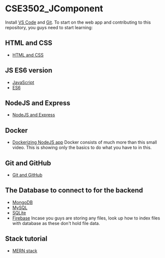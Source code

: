 # CSE3502_JComponent
Install [VS Code](https://code.visualstudio.com/Download) and [Git](https://git-scm.com/downloads).
To start on the web app and contributing to this repository, you guys need to start learning:
## HTML and CSS
- [HTML and CSS](https://youtu.be/-8LTPIJBGwQ)
## JS ES6 version
- [JavaScript](https://youtu.be/PkZNo7MFNFg)
- [ES6](https://youtu.be/nZ1DMMsyVyI)
## NodeJS and Express
- [NodeJS and Express](https://youtu.be/G8uL0lFFoN0)
## Docker
- [Dockerizing NodeJS app](https://youtu.be/FCz10zapsI8)
Docker consists of much more than this small video. This is showing only the basics to do what you have to in this.
## Git and GitHub
- [Git and GitHub](https://youtu.be/RGOj5yH7evk)
## The Database to connect to for the backend
- [MongoDB](https://youtu.be/j2nv6cfAsp0)
- [MySQL](https://youtu.be/xn9ef5pod18)
- [SQLite](https://youtu.be/xDYx5UdHwv0)
- [Firebase](https://youtu.be/YPsftzOURLw)
Incase you guys are storing any files, look up how to index files with database as these don't hold file data.
## Stack tutorial
- [MERN stack](https://youtu.be/7CqJlxBYj-M)
